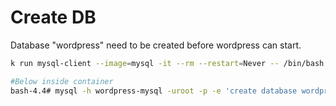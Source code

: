 # Create DB
Database "wordpress" need to be created before wordpress can start.

```bash
k run mysql-client --image=mysql -it --rm --restart=Never -- /bin/bash

#Below inside container
bash-4.4# mysql -h wordpress-mysql -uroot -p -e 'create database wordpress; SHOW databases;'
```